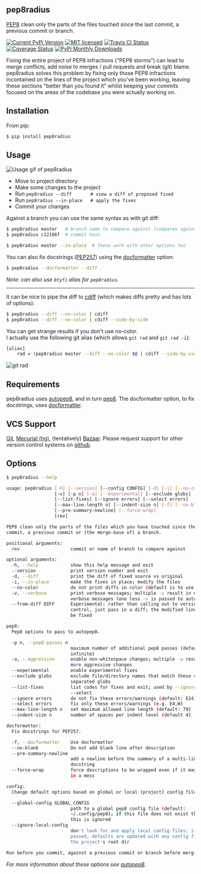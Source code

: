 pep8radius
----------

[PEP8](http://legacy.python.org/dev/peps/pep-0008/) clean only the parts of the files touched since the last commit, a previous commit or branch.

[![Current PyPi Version](http://img.shields.io/pypi/v/pep8radius.svg)](https://pypi.python.org/pypi/pep8radius)
[![MIT licensed](http://img.shields.io/badge/license-MIT-brightgreen.svg)](http://choosealicense.com/licenses/mit/)
[![Travis CI Status](http://img.shields.io/travis/hayd/pep8radius.svg)](https://travis-ci.org/hayd/pep8radius/builds)
[![Coverage Status](http://img.shields.io/coveralls/hayd/pep8radius.svg)](https://coveralls.io/r/hayd/pep8radius)
[![PyPi Monthly Downloads](http://img.shields.io/pypi/dm/pep8radius.svg)](https://pypi.python.org/pypi/pep8radius)


Fixing the entire project of PEP8 infractions ("PEP8 storms") can lead to merge conflicts, add noise to merges / pull requests and break (git) blame. pep8radius solves this problem by fixing only those PEP8 infractions incontained on the lines of the project which you've been working, leaving these sections "better than you found it" whilst keeping your commits focused on the areas of the codebase you were actually working on.

Installation
------------
From pip:

```sh
$ pip install pep8radius
```

Usage
-----
![Usage gif of pep8radius](https://cloud.githubusercontent.com/assets/1931852/4259885/18a7e75e-3b1a-11e4-9413-d92f9b170b70.gif)

- Move to project directory
- Make some changes to the project
- Run `pep8radius --diff       # view a diff of proposed fixed`
- Run `pep8radius --in-place   # apply the fixes`
- Commit your changes

Against a branch you can use the same syntax as with git diff:

```sh
$ pep8radius master   # branch name to compare against (compares against merge-base)
$ pep8radius c12166f  # commit hash

$ pep8radius master --in-place  # these work with other options too
```

You can also fix docstrings ([PEP257](http://legacy.python.org/dev/peps/pep-0257/)) using
the [docformatter](https://pypi.python.org/pypi/docformatter) option:

```sh
$ pep8radius --docformatter --diff
```

*Note: can also use `btyfi` alias for `pep8radius`.*

---

It can be nice to pipe the diff to [cdiff](https://pypi.python.org/pypi/cdiff) (which
makes diffs pretty and has lots of options):

```sh
$ pep8radius --diff --no-color | cdiff
$ pep8radius --diff --no-color | cdiff --side-by-side
```

You can get strange results if you don't use no-color.  
I actually use the following git
alias (which allows `git rad` and `git rad -i`):
```sh
[alias]
    rad = !pep8radius master --diff --no-color $@ | cdiff --side-by-side
```

![git rad](https://cloud.githubusercontent.com/assets/1931852/4259933/f0589480-3b1c-11e4-89cf-565c28da700a.png)

Requirements
------------
pep8radius uses [autopep8](https://pypi.python.org/pypi/autopep8), and in turn
[pep8](https://pypi.python.org/pypi/pep8). The docformatter option, to fix
docstrings, uses [docformatter](https://pypi.python.org/pypi/docformatter).

VCS Support
-----------
[Git](http://git-scm.com/), [Mecurial (hg)](http://mercurial.selenic.com/), (tentatively)
[Bazaar](http://bazaar.canonical.com/en/). Please request support for other version
control systems on [github](https://github.com/hayd/pep8radius/issues/5).

Options
-------

```sh
$ pep8radius --help

usage: pep8radius [-h] [--version] [--config CONFIG] [-d] [-i] [--no-color]
                  [-v] [-p n] [-a] [--experimental] [--exclude globs]
                  [--list-fixes] [--ignore errors] [--select errors]
                  [--max-line-length n] [--indent-size n] [-f] [--no-blank]
                  [--pre-summary-newline] [--force-wrap]
                  [rev]

PEP8 clean only the parts of the files which you have touched since the last
commit, a previous commit or (the merge-base of) a branch.

positional arguments:
  rev                   commit or name of branch to compare against

optional arguments:
  -h, --help            show this help message and exit
  --version             print version number and exit
  -d, --diff            print the diff of fixed source vs original
  -i, --in-place        make the fixes in place; modify the files
  --no-color            do not print diffs in color (default is to use color)
  -v, --verbose         print verbose messages; multiple -v result in more
                        verbose messages (one less -v is passed to autopep8)
  --from-diff DIFF      Experimental: rather than calling out to version
                        control, just pass in a diff; the modified lines will
                        be fixed

pep8:
  Pep8 options to pass to autopep8.

  -p n, --pep8-passes n
                        maximum number of additional pep8 passes (default:
                        infinite)
  -a, --aggressive      enable non-whitespace changes; multiple -a result in
                        more aggressive changes
  --experimental        enable experimental fixes
  --exclude globs       exclude file/directory names that match these comma-
                        separated globs
  --list-fixes          list codes for fixes and exit; used by --ignore and
                        --select
  --ignore errors       do not fix these errors/warnings (default: E24)
  --select errors       fix only these errors/warnings (e.g. E4,W)
  --max-line-length n   set maximum allowed line length (default: 79)
  --indent-size n       number of spaces per indent level (default 4)

docformatter:
  Fix docstrings for PEP257.

  -f, --docformatter    Use docformatter
  --no-blank            Do not add blank line after description
  --pre-summary-newline
                        add a newline before the summary of a multi-line
                        docstring
  --force-wrap          force descriptions to be wrapped even if it may result
                        in a mess

config:
  Change default options based on global or local (project) config files.

  --global-config GLOBAL_CONFIG
                        path to a global pep8 config file (default:
                        ~/.config/pep8); if this file does not exist then
                        this is ignored
  --ignore-local-config
                        don't look for and apply local config files; if not
                        passed, defaults are updated with any config files in
                        the project's root dir

Run before you commit, against a previous commit or branch before merging.
```

*For more information about these options see [autopep8](https://pypi.python.org/pypi/autopep8).*
